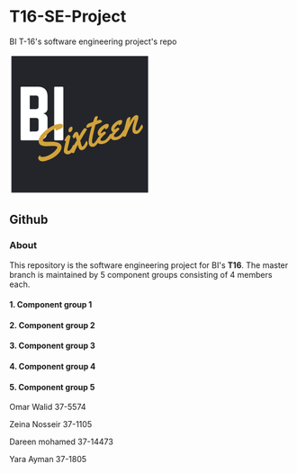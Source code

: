 # T16-SE-Project
BI T-16's software engineering project's repo

![Logo](/images/logo.png)

## Github

### About
This repository is the software engineering project for BI's **T16**. The master branch is maintained by 5 component groups consisting of 4 members each.

#### 1. Component group 1

#### 2. Component group 2

#### 3. Component group 3

#### 4. Component group 4

#### 5. Component group 5


Omar Walid 37-5574


Zeina Nosseir 37-1105


Dareen mohamed 37-14473


Yara Ayman 37-1805
